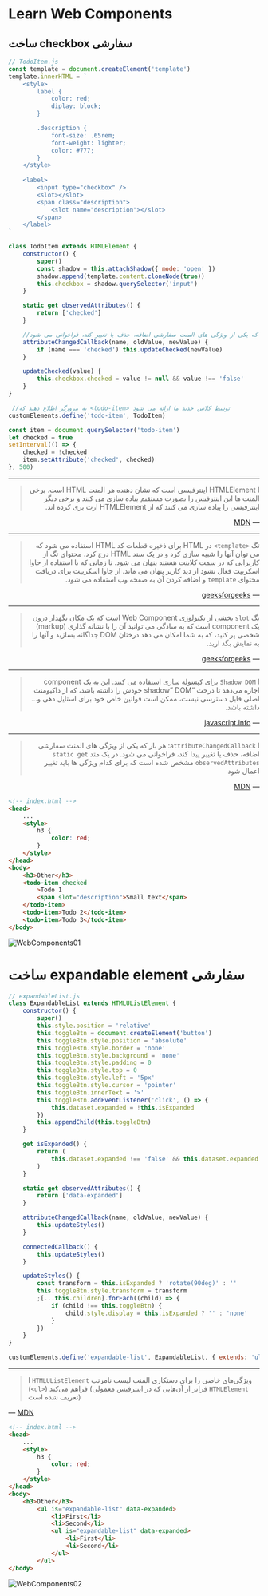 # Learn Web Components
## ساخت checkbox سفارشی

```javascript
// TodoItem.js
const template = document.createElement('template')
template.innerHTML = `
    <style>
        label {
            color: red;
            diplay: block;
        }

        .description {
            font-size: .65rem;
            font-weight: lighter;
            color: #777;
        }
    </style>
    
    <label>
        <input type="checkbox" />
        <slot></slot>
        <span class="description">
            <slot name="description"></slot>
        </span>
    </label>
`

class TodoItem extends HTMLElement {
    constructor() {
        super()
        const shadow = this.attachShadow({ mode: 'open' })
        shadow.append(template.content.cloneNode(true))
        this.checkbox = shadow.querySelector('input')
    }

    static get observedAttributes() {
        return ['checked']
    }

    //هنگامی که یکی از ویژگی های المنت سفارشی اضافه، حذف یا تغییر کند، فراخوانی می شود
    attributeChangedCallback(name, oldValue, newValue) {
        if (name === 'checked') this.updateChecked(newValue)
    }

    updateChecked(value) {
        this.checkbox.checked = value != null && value !== 'false'
    }
}

 //به مرورگر اطلاع دهید که <todo-item> توسط کلاس جدید ما ارائه می شود
customElements.define('todo-item', TodoItem)

const item = document.querySelector('todo-item')
let checked = true
setInterval(() => {
    checked = !checked
    item.setAttribute('checked', checked)
}, 500)
```
<div dir=rtl>

---
> ا HTMLElement اینترفیسی است که نشان دهنده هر المنت HTML است. برخی المنت ها این اینترفیس را بصورت مستقیم پیاده سازی می کنند و برخی دیگر اینترفیسی را پیاده سازی می کنند که از HTMLElement ارث بری کرده اند.

— [MDN](https://developer.mozilla.org/en-US/docs/Web/API/HTMLElement)

---
> تگ `<template>` در HTML برای ذخیره قطعات کد HTML استفاده می شود که می توان آنها را شبیه سازی کرد و در یک سند HTML درج کرد. محتوای تگ از کاربرانی که در سمت کلاینت هستند پنهان می شود. تا زمانی که با استفاده از جاوا اسکریپت فعال نشود از دید کاربر پنهان می ماند. از جاوا اسکریپت برای دریافت محتوای `template` و اضافه کردن آن به صفحه وب استفاده می شود.

— [geeksforgeeks](https://www.geeksforgeeks.org/html-template-tag/)

---
> تگ `slot` بخشی از تکنولوژی Web Component است که یک مکان نگهدار درون یک component است که به سادگی می توانید آن را با نشانه گذاری (markup) شخصی پر کنید، که به شما امکان می دهد درختان DOM جداگانه بسازید و آنها را به نمایش بگذ ارید.

— [geeksforgeeks](https://www.geeksforgeeks.org/html-slot-tag/)

---
> ا `Shadow DOM` برای کپسوله سازی استفاده می کنند. این به یک component اجازه می‌دهد تا درخت “shadow” DOM خودش را داشته باشد، که از داکیومنت اصلی قابل دسترسی نیست، ممکن است قوانین خاص خود برای استایل دهی و... داشته باشد.

— [javascript.info](https://javascript.info/shadow-dom)

---
> ا `attributeChangedCallback`: هر بار که یکی از ویژگی های المنت سفارشی اضافه، حذف یا تغییر پیدا کند، فراخوانی می شود. در یک متد `static get observedAttributes` مشخص شده است که برای کدام ویژگی ها باید تغییر اعمال شود

— [MDN](https://developer.mozilla.org/en-US/docs/Web/Web_Components/Using_custom_elements#using_the_lifecycle_callbacks)
</div>

```html
<!-- index.html -->
<head>
    ...
    <style>
        h3 {
            color: red;
        }
    </style>
</head>
<body>
    <h3>Other</h3>
    <todo-item checked
        >Todo 1
        <span slot="description">Small text</span>
    </todo-item>
    <todo-item>Todo 2</todo-item>
    <todo-item>Todo 3</todo-item>
</body>
```


    
    
![WebComponents01](https://user-images.githubusercontent.com/8413604/217352797-fb1fcfbd-24f6-44cf-920c-ad32b8e20048.png)
    
    

    

# ساخت expandable element سفارشی

```javascript
// expandableList.js
class ExpandableList extends HTMLUListElement {
    constructor() {
        super()
        this.style.position = 'relative'
        this.toggleBtn = document.createElement('button')
        this.toggleBtn.style.position = 'absolute'
        this.toggleBtn.style.border = 'none'
        this.toggleBtn.style.background = 'none'
        this.toggleBtn.style.padding = 0
        this.toggleBtn.style.top = 0
        this.toggleBtn.style.left = '5px'
        this.toggleBtn.style.cursor = 'pointer'
        this.toggleBtn.innerText = '>'
        this.toggleBtn.addEventListener('click', () => {
            this.dataset.expanded = !this.isExpanded
        })
        this.appendChild(this.toggleBtn)
    }

    get isExpanded() {
        return (
            this.dataset.expanded !== 'false' && this.dataset.expanded != null
        )
    }

    static get observedAttributes() {
        return ['data-expanded']
    }

    attributeChangedCallback(name, oldValue, newValue) {
        this.updateStyles()
    }

    connectedCallback() {
        this.updateStyles()
    }

    updateStyles() {
        const transform = this.isExpanded ? 'rotate(90deg)' : ''
        this.toggleBtn.style.transform = transform
        ;[...this.children].forEach((child) => {
            if (child !== this.toggleBtn) {
                child.style.display = this.isExpanded ? '' : 'none'
            }
        })
    }
}

customElements.define('expandable-list', ExpandableList, { extends: 'ul' })

```
---
> ا `HTMLUListElement` ویژگی‌های خاصی را برای دستکاری المنت لیست نامرتب (`<ul>`) فراهم می‌کند (فراتر از آن‌هایی که در اینترفیس معمولی `HTMLElement` تعریف شده است)

— [MDN](https://developer.mozilla.org/en-US/docs/Web/API/HTMLUListElement)


```html
<!-- index.html -->
<head>
    ...
    <style>
        h3 {
            color: red;
        }
    </style>
</head>
<body>
    <h3>Other</h3>
        <ul is="expandable-list" data-expanded>
            <li>First</li>
            <li>Second</li>
            <ul is="expandable-list" data-expanded>
                <li>First</li>
                <li>Second</li>
            </ul>
        </ul>
</body>
```

![WebComponents02](https://user-images.githubusercontent.com/8413604/217352868-9f87f5d6-9527-4dce-a084-b0e456a7fef1.png)
